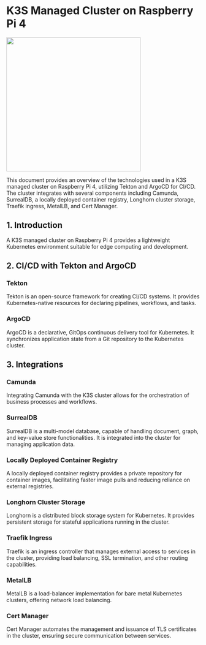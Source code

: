 # K3S Managed Cluster on Raspberry Pi 4

<img src="https://github.com/user-attachments/assets/94566474-0914-41ba-81da-71732f20d3e0" width="350">


This document provides an overview of the technologies used in a K3S managed cluster on Raspberry Pi 4, utilizing Tekton and ArgoCD for CI/CD. The cluster integrates with several components including Camunda, SurrealDB, a locally deployed container registry, Longhorn cluster storage, Traefik ingress, MetalLB, and Cert Manager.

## 1. Introduction

A K3S managed cluster on Raspberry Pi 4 provides a lightweight Kubernetes environment suitable for edge computing and development.

## 2. CI/CD with Tekton and ArgoCD

### Tekton

Tekton is an open-source framework for creating CI/CD systems. It provides Kubernetes-native resources for declaring pipelines, workflows, and tasks.

### ArgoCD

ArgoCD is a declarative, GitOps continuous delivery tool for Kubernetes. It synchronizes application state from a Git repository to the Kubernetes cluster.

## 3. Integrations

### Camunda

Integrating Camunda with the K3S cluster allows for the orchestration of business processes and workflows.

### SurrealDB

SurrealDB is a multi-model database, capable of handling document, graph, and key-value store functionalities. It is integrated into the cluster for managing application data.

### Locally Deployed Container Registry

A locally deployed container registry provides a private repository for container images, facilitating faster image pulls and reducing reliance on external registries.

### Longhorn Cluster Storage

Longhorn is a distributed block storage system for Kubernetes. It provides persistent storage for stateful applications running in the cluster.

### Traefik Ingress

Traefik is an ingress controller that manages external access to services in the cluster, providing load balancing, SSL termination, and other routing capabilities.

### MetalLB

MetalLB is a load-balancer implementation for bare metal Kubernetes clusters, offering network load balancing.

### Cert Manager

Cert Manager automates the management and issuance of TLS certificates in the cluster, ensuring secure communication between services.
